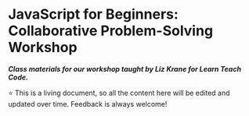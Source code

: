 # JavaScript for Beginners: Collaborative Problem-Solving Workshop 

***Class materials for our workshop taught by Liz Krane for Learn Teach Code.***

:star: This is a living document, so all the content here will be edited and updated over time. Feedback is always welcome!
